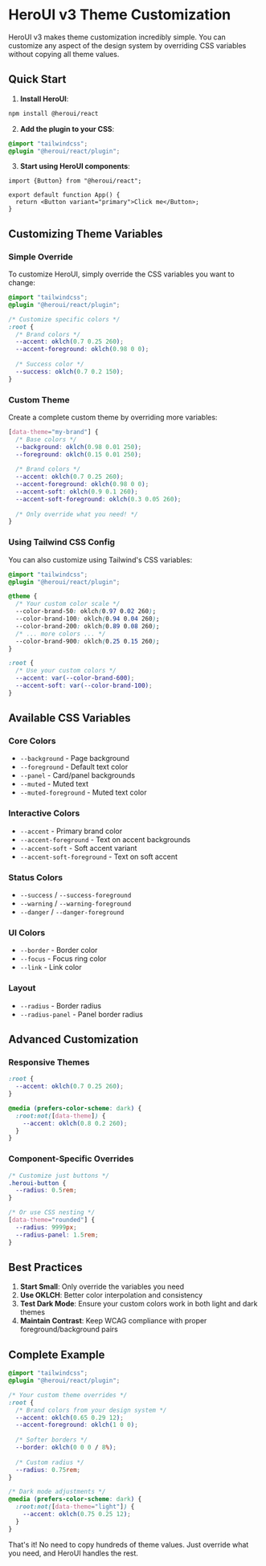 # HeroUI v3 Theme Customization

HeroUI v3 makes theme customization incredibly simple. You can customize any aspect of the design system by overriding CSS variables without copying all theme values.

## Quick Start

1. **Install HeroUI**:
```bash
npm install @heroui/react
```

2. **Add the plugin to your CSS**:
```css
@import "tailwindcss";
@plugin "@heroui/react/plugin";
```

3. **Start using HeroUI components**:
```tsx
import {Button} from "@heroui/react";

export default function App() {
  return <Button variant="primary">Click me</Button>;
}
```

## Customizing Theme Variables

### Simple Override

To customize HeroUI, simply override the CSS variables you want to change:

```css
@import "tailwindcss";
@plugin "@heroui/react/plugin";

/* Customize specific colors */
:root {
  /* Brand colors */
  --accent: oklch(0.7 0.25 260);
  --accent-foreground: oklch(0.98 0 0);
  
  /* Success color */
  --success: oklch(0.7 0.2 150);
}
```

### Custom Theme

Create a complete custom theme by overriding more variables:

```css
[data-theme="my-brand"] {
  /* Base colors */
  --background: oklch(0.98 0.01 250);
  --foreground: oklch(0.15 0.01 250);
  
  /* Brand colors */
  --accent: oklch(0.7 0.25 260);
  --accent-foreground: oklch(0.98 0 0);
  --accent-soft: oklch(0.9 0.1 260);
  --accent-soft-foreground: oklch(0.3 0.05 260);
  
  /* Only override what you need! */
}
```

### Using Tailwind CSS Config

You can also customize using Tailwind's CSS variables:

```css
@import "tailwindcss";
@plugin "@heroui/react/plugin";

@theme {
  /* Your custom color scale */
  --color-brand-50: oklch(0.97 0.02 260);
  --color-brand-100: oklch(0.94 0.04 260);
  --color-brand-200: oklch(0.89 0.08 260);
  /* ... more colors ... */
  --color-brand-900: oklch(0.25 0.15 260);
}

:root {
  /* Use your custom colors */
  --accent: var(--color-brand-600);
  --accent-soft: var(--color-brand-100);
}
```

## Available CSS Variables

### Core Colors
- `--background` - Page background
- `--foreground` - Default text color
- `--panel` - Card/panel backgrounds
- `--muted` - Muted text
- `--muted-foreground` - Muted text color

### Interactive Colors
- `--accent` - Primary brand color
- `--accent-foreground` - Text on accent backgrounds
- `--accent-soft` - Soft accent variant
- `--accent-soft-foreground` - Text on soft accent

### Status Colors
- `--success` / `--success-foreground`
- `--warning` / `--warning-foreground`
- `--danger` / `--danger-foreground`

### UI Colors
- `--border` - Border color
- `--focus` - Focus ring color
- `--link` - Link color

### Layout
- `--radius` - Border radius
- `--radius-panel` - Panel border radius

## Advanced Customization

### Responsive Themes

```css
:root {
  --accent: oklch(0.7 0.25 260);
}

@media (prefers-color-scheme: dark) {
  :root:not([data-theme]) {
    --accent: oklch(0.8 0.2 260);
  }
}
```

### Component-Specific Overrides

```css
/* Customize just buttons */
.heroui-button {
  --radius: 0.5rem;
}

/* Or use CSS nesting */
[data-theme="rounded"] {
  --radius: 9999px;
  --radius-panel: 1.5rem;
}
```

## Best Practices

1. **Start Small**: Only override the variables you need
2. **Use OKLCH**: Better color interpolation and consistency
3. **Test Dark Mode**: Ensure your custom colors work in both light and dark themes
4. **Maintain Contrast**: Keep WCAG compliance with proper foreground/background pairs

## Complete Example

```css
@import "tailwindcss";
@plugin "@heroui/react/plugin";

/* Your custom theme overrides */
:root {
  /* Brand colors from your design system */
  --accent: oklch(0.65 0.29 12);
  --accent-foreground: oklch(1 0 0);
  
  /* Softer borders */
  --border: oklch(0 0 0 / 8%);
  
  /* Custom radius */
  --radius: 0.75rem;
}

/* Dark mode adjustments */
@media (prefers-color-scheme: dark) {
  :root:not([data-theme="light"]) {
    --accent: oklch(0.75 0.25 12);
  }
}
```

That's it! No need to copy hundreds of theme values. Just override what you need, and HeroUI handles the rest.
